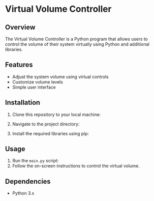 # Virtual Volume Controller

## Overview
The Virtual Volume Controller is a Python program that allows users to control the volume of their system virtually using Python and additional libraries.

## Features
- Adjust the system volume using virtual controls
- Customize volume levels
- Simple user interface

## Installation
1. Clone this repository to your local machine:


2. Navigate to the project directory:


3. Install the required libraries using pip:


## Usage
1. Run the `main.py` script: 
2. Follow the on-screen instructions to control the virtual volume.

## Dependencies
- Python 3.x



